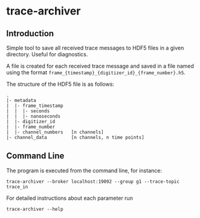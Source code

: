 # trace-archiver

## Introduction

Simple tool to save all received trace messages to HDF5 files in a given directory.
Useful for diagnostics.

A file is created for each received trace message and saved in a file named
using the format `frame_{timestamp}_{digitizer_id}_{frame_number}.h5`.

The structure of the HDF5 file is as follows:

```text
.
|- metadata
|  |- frame_timestamp
|  |  |- seconds
|  |  |- nanoseconds
|  |- digitizer_id
|  |- frame_number
|  |- channel_numbers   [n channels]
|- channel_data         [n channels, n time points]
```

## Command Line

The program is executed from the command line, for instance:

```shell
trace-archiver --broker localhost:19092 --group g1 --trace-topic trace_in
```

For detailed instructions about each parameter run

```shell
trace-archiver --help
```
